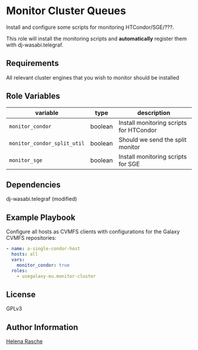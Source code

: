 # Monitor Cluster Queues

Install and configure some scripts for monitoring HTCondor/SGE/???.

This role will install the monitoring scripts and **automatically** register them with dj-wasabi.telegraf.

## Requirements

All relevant cluster engines that you wish to monitor should be installed

## Role Variables

variable                    | type    | description
---                         | ---     | ---
`monitor_condor` | boolean | Install monitoring scripts for HTCondor
`monitor_condor_split_util` | boolean | Should we send the split monitor
`monitor_sge` | boolean | Install monitoring scripts for SGE

Dependencies
------------

dj-wasabi.telegraf (modified)

Example Playbook
----------------

Configure all hosts as CVMFS clients with configurations for the Galaxy CVMFS repositories:

```yaml
- name: a-single-condor-host
  hosts: all
  vars:
    monitor_condor: true
  roles:
    - usegalaxy-eu.monitor-cluster
```

License
-------

GPLv3

Author Information
------------------

[Helena Rasche](https://github.com/erasche)
